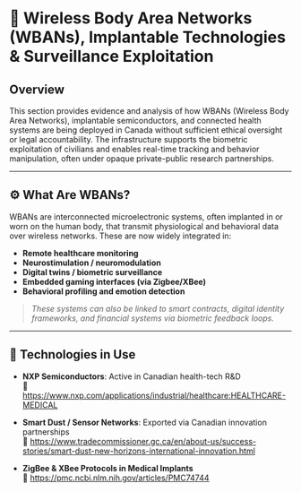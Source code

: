 # 🧠 Wireless Body Area Networks (WBANs), Implantable Technologies & Surveillance Exploitation

## Overview

This section provides evidence and analysis of how WBANs (Wireless Body Area Networks), implantable semiconductors, and connected health systems are being deployed in Canada without sufficient ethical oversight or legal accountability. The infrastructure supports the biometric exploitation of civilians and enables real-time tracking and behavior manipulation, often under opaque private-public research partnerships.

---

## ⚙️ What Are WBANs?

WBANs are interconnected microelectronic systems, often implanted in or worn on the human body, that transmit physiological and behavioral data over wireless networks. These are now widely integrated in:

- **Remote healthcare monitoring**
- **Neurostimulation / neuromodulation**
- **Digital twins / biometric surveillance**
- **Embedded gaming interfaces (via Zigbee/XBee)**
- **Behavioral profiling and emotion detection**

> *These systems can also be linked to smart contracts, digital identity frameworks, and financial systems via biometric feedback loops.*

---

## 📡 Technologies in Use

- **NXP Semiconductors**: Active in Canadian health-tech R&D  
  🔗 https://www.nxp.com/applications/industrial/healthcare:HEALTHCARE-MEDICAL

- **Smart Dust / Sensor Networks**: Exported via Canadian innovation partnerships  
  🔗 https://www.tradecommissioner.gc.ca/en/about-us/success-stories/smart-dust-new-horizons-international-innovation.html

- **ZigBee & XBee Protocols in Medical Implants**  
  🔗 https://pmc.ncbi.nlm.nih.gov/articles/PMC74744
